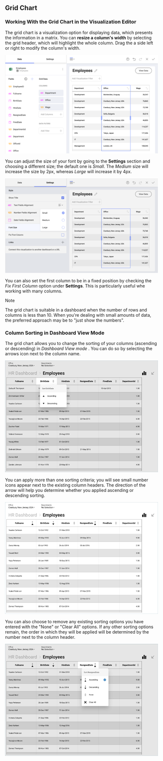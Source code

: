 ## Grid Chart

### Working With the Grid Chart in the Visualization Editor

The grid chart is a visualization option for displaying data, which presents the information in a matrix. You can **resize a column's width** by selecting the grid header, which will highlight the whole column. Drag the a side left or right to modify the column's width.

<img src="images/grid-view-sorting-columns.png" alt="Grid Chart Sorting Columns" class="responsive-img"/>

You can adjust the size of your font by going to the **Settings**
section and choosing a different size; the default one is *Small*. The
*Medium* size will increase the size by 2px, whereas *Large* will
increase it by 4px.

<img src="images/fix-second-column.png" alt="fix font size of second column" class="responsive-img"/>

You can also set the first column to be in a fixed position by checking
the *Fix First Column* option under **Settings**. This is particularly
useful whe working with many columns.

>[!NOTE]
>The grid chart is suitable in a dashboard when the number of rows and columns is less than 10. When you're dealing with small amounts of data, the preferred approach may be to "just show the numbers".

### Column Sorting in Dashboard View Mode

The grid chart allows you to change the sorting of your columns
(ascending or descending) in _Dashboard View mode_ . You can do so by selecting the
arrows icon next to the column name.

<img src="images/grid-view-sorting-columns-options.png" alt="Grid Chart Sorting Columns Options" class="responsive-img"/>

You can apply more than one sorting criteria; you will see small number
icons appear next to the existing column headers. The direction of the
arrow will help you determine whether you applied ascending or
descending sorting.

<img src="images/sorting-view-all-numbers.png" alt="Sorting View All Numbers" class="responsive-img"/>

You can also choose to remove any existing sorting options you have
entered with the "None" or "Clear All" options. If any other sorting
options remain, the order in which they will be applied will be
determined by the number next to the column header.

<img src="images/sorting-view-mode.png" alt="Sorting View Mode Remove" class="responsive-img"/>
